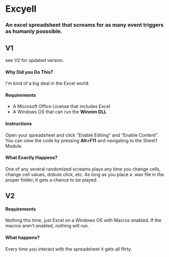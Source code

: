 <h1> Excyell </h1>
<h3>An excel spreadsheet that screams for as many event triggers as humanly posssible. </h3>

## V1 
see V2 for updated version.

<h4>Why Did you Do This?</h4>
<p>I'm kind of a big deal in the Excel world.</h4>

<h4>Requirements</h4>
<ul>
<li>A Microsoft Office License that includes Excel</li>
<li>A Windows OS that can run the <b>Winmm DLL</b></li>
</ul>

<h4>Instructions</h4>
<p>Open your spreadsheet and click "Enable Editing" and "Enable Content". You can view the code by pressing <b>Alt+F11</b> and navigating to 
the Sheet1 Module. </p>

<h4>What Exactly Happens?</h4>
<p>One of any several randomized screams plays any time you change cells, change cell values, dobule click, etc. As long as you place a .wav file in the proper folder, it gets a chance to be played.</p>

## V2 
#### Requirements
Nothing this time, just Excel on a Windows OS with Macros enabled. If the macros aren't enabled, nothing will run.

#### What happens?
Every time you interact with the spreadsheet it gets all flirty.

